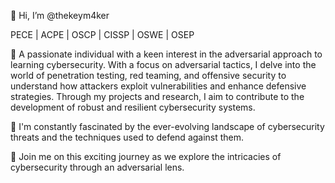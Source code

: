 👋 Hi, I’m @thekeym4ker

PECE | ACPE | OSCP | CISSP | OSWE | OSEP

👀 A passionate individual with a keen interest in the adversarial approach to learning cybersecurity. With a focus on adversarial tactics, I delve into the world of penetration testing, red teaming, and offensive security to understand how attackers exploit vulnerabilities and enhance defensive strategies. Through my projects and research, I aim to contribute to the development of robust and resilient cybersecurity systems. 

🌱 I'm constantly fascinated by the ever-evolving landscape of cybersecurity threats and the techniques used to defend against them.

💞️ Join me on this exciting journey as we explore the intricacies of cybersecurity through an adversarial lens.

<!---
thekeym4ker/thekeym4ker is a ✨ special ✨ repository because its `README.md` (this file) appears on your GitHub profile.
You can click the Preview link to take a look at your changes.
--->

